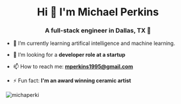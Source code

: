 <h1 align="center">Hi 👋 I'm Michael Perkins</h1>
<h3 align="center">A full-stack engineer in Dallas, TX 🤠</h3>

- 🌱 I’m currently learning artifical intelligence and machine learning.

- 🤝 I’m looking for a **developer role at a startup**

- 📫 How to reach me: **mperkins1995@gmail.com**

- ⚡ Fun fact: **I'm an award winning ceramic artist**

<p align="left">
</p>

<p>&nbsp;<img align="center" src="https://github-readme-stats.vercel.app/api?username=michaperki&show_icons=true&locale=en" alt="michaperki" /></p>
